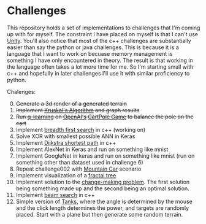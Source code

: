 # Challenges 

This repository holds a set of implementations to challenges that I'm coming up with for myself. The constraint I have placed on myself is that I can't use [Unity](https://unity3d.com/). You'll also notice that most of the c++ challenges are substantially easier than say the python or java challenges. This is because it is a language that I want to work on becuase memory management is something I have only encountered in theory. The result is that working in the language often takes a lot more time for me. So I'm starting small with c++ and hopefully in later challenges I'll use it with similar proficiency to python.

Chalenges:

0. <s>Generate a 3d render of a generated terrain</s>
1. <s>Implement [Kruskal's Algorithm](https://en.wikipedia.org/wiki/Kruskal%27s_algorithm) and graph results</s>
2. <s>Run [q-learning](https://en.wikipedia.org/wiki/Q-learning) on [OpenAI's](https://openai.com/) [CartPole Game](https://gym.openai.com/envs/CartPole-v0/) to balance the pole on the cart</s>
3. Implement [breadth first search](https://en.wikipedia.org/wiki/Breadth-first_search) in c++ (working on)
4. Solve XOR with smallest possible ANN in Keras
5. Implement [Dijkstra shortest path](https://en.wikipedia.org/wiki/Dijkstra%27s_algorithm) in c++ 
6. Implement AlexNet in Keras and run on something like mnist
7. Implement GoogleNet in keras and run on something like mnist (run on something other than dataset used in challenge 6)
8. Repeat challenge002 with [Mountain Car](https://gym.openai.com/envs/MountainCar-v0/) scenario
9. Implement visualization of a [fractal tree](https://en.wikipedia.org/wiki/Fractal_tree_index)
10. Implement solution to the [change-making problem](https://en.wikipedia.org/wiki/Change-making_problem). The first solution being something made up and the second being an optimal solution.
11. Implement [beam search](https://en.wikipedia.org/wiki/Beam_search) in c++
12. Simple version of [Tanks](https://static.giantbomb.com/uploads/original/0/81/268997-pockettanks.jpg), where the angle is determined by the mouse and the click length determines the power, and targets are randomly placed. Start with a plane but then generate some random terrain.

